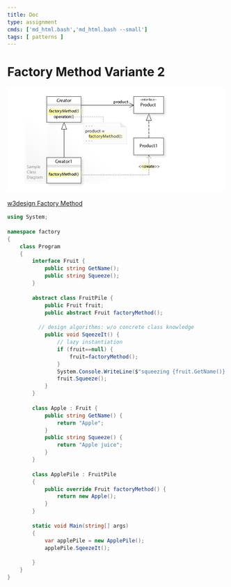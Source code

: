 ```yaml
---
title: Doc
type: assignment
cmds: ['md_html.bash','md_html.bash --small']
tags: [ patterns ]
---
```


# Factory Method Variante 2

![W3sDesign_Factory_Method_Design_Pattern_UML](fig/W3sDesign_Factory_Method_Design_Pattern_UML.jpg)



[w3design Factory Method](http://w3sdesign.com/?gr=c03&ugr=proble#gf)

```csharp
using System;

namespace factory
{
    class Program
    {
        interface Fruit {
            public string GetName();
            public string Squeeze();
        }

        abstract class FruitPile {
            public Fruit fruit;
            public abstract Fruit factoryMethod();
            
          // design algorithms: w/o concrete class knowledge
            public void SqeezeIt() {
                // lazy instantiation
                if (fruit==null) {
                    fruit=factoryMethod();
                }
                System.Console.WriteLine($"squeezing {fruit.GetName()} gives {fruit.Squeeze()} ");
                fruit.Squeeze();
            }
        }

        class Apple : Fruit {
            public string GetName() {
                return "Apple";
            }
            public string Squeeze() {
                return "Apple juice";
            }
        }

        class ApplePile : FruitPile
        {
            public override Fruit factoryMethod() {
                return new Apple();
            }
        }

        static void Main(string[] args)
        {
            var applePile = new ApplePile();
            applePile.SqeezeIt();

        }
    }
}
	
```

